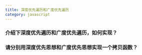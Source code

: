 ```yaml
---
title: 深度优先遍历和广度优先遍历
category: javascript
---
```

### 介绍下深度优先遍历和广度优先遍历，如何实现？

### 请分别用深度优先思想和广度优先思想实现一个拷贝函数？